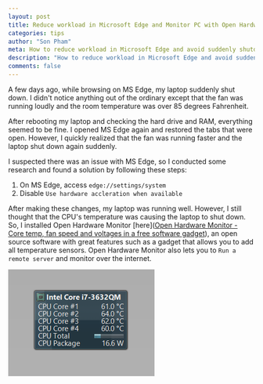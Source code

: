 ```yaml
---
layout: post
title: Reduce workload in Microsoft Edge and Monitor PC with Open Hardware Monitor
categories: tips
author: "Son Pham"
meta: How to reduce workload in Microsoft Edge and avoid suddenly shutdown
description: "How to reduce workload in Microsoft Edge and avoid suddenly shutdown"
comments: false
---
```




A few days ago, while browsing on MS Edge, my laptop suddenly shut down. I didn't notice anything out of the ordinary except that the fan was running loudly and the room temperature was over 85 degrees Fahrenheit.  
  
After rebooting my laptop and checking the hard drive and RAM, everything seemed to be fine. I opened MS Edge again and restored the tabs that were open. However, I quickly realized that the fan was running faster and the laptop shut down again suddenly.  
  
I suspected there was an issue with MS Edge, so I conducted some research and found a solution by following these steps:  

1. On MS Edge, access `edge://settings/system`
2. Disable `Use hardware accleration when available`  
  
After making these changes, my laptop was running well. However, I still thought that the CPU's temperature was causing the laptop to shut down. So, I installed Open Hardware Monitor [here]([Open Hardware Monitor - Core temp, fan speed and voltages in a free software gadget](https://openhardwaremonitor.org/)), an open source software with great features such as a gadget that allows you to add all temperature sensors. Open Hardware Monitor also lets you to `Run a remote server` and monitor over the internet.  

![Gadget 1](https://raw.githubusercontent.com/lamegaton/lamegaton.github.io/gh-pages/_posts/notebook/assets/OHM_gadget_1.png)



